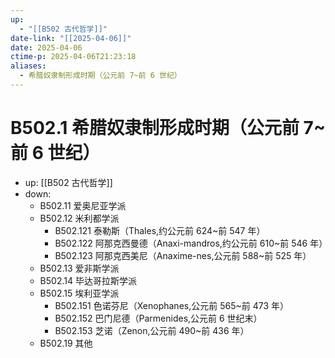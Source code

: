 ```yaml
---
up:
  - "[[B502 古代哲学]]"
date-link: "[[2025-04-06]]"
date: 2025-04-06
ctime-p: 2025-04-06T21:23:18
aliases:
  - 希腊奴隶制形成时期（公元前 7~前 6 世纪）
---
```


# B502.1 希腊奴隶制形成时期（公元前 7~前 6 世纪）

- up: [[B502 古代哲学]]
- down:	
	- B502.11 爱奥尼亚学派
	- B502.12 米利都学派
		- B502.121 泰勒斯（Thales,约公元前 624~前 547 年）
		- B502.122 阿那克西曼德（Anaxi-mandros,约公元前 610~前 546 年）
		- B502.123 阿那克西美尼（Anaxime-nes,公元前 588~前 525 年）
	- B502.13 爱非斯学派
	- B502.14 毕达哥拉斯学派
	- B502.15 埃利亚学派
		- B502.151 色诺芬尼（Xenophanes,公元前 565~前 473 年）
		- B502.152 巴门尼德（Parmenides,公元前 6 世纪末）
		- B502.153 芝诺（Zenon,公元前 490~前 436 年）
	- B502.19 其他
	
